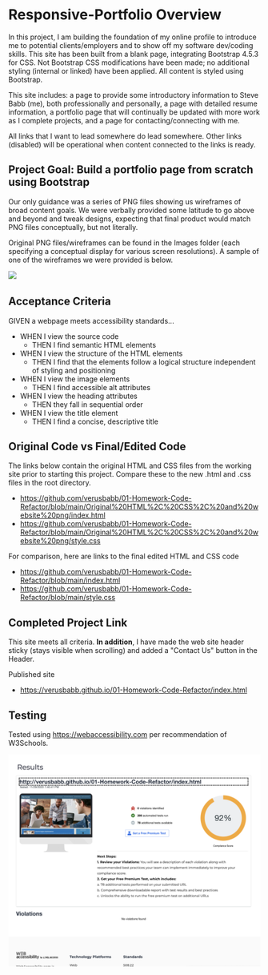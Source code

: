 # Responsive-Portfolio Overview
In this project, I am building the foundation of my online profile to introduce me to potential clients/employers and to show off my software dev/coding skills.  This site has been built from a blank page, integrating Bootstrap 4.5.3 for CSS.  Not Bootstrap CSS modifications have been made; no additional styling (internal or linked) have been applied.  All content is styled using Bootstrap.  

This site includes: a page to provide some introductory information to Steve Babb (me), both professionally and personally, a page with detailed resume information, a portfolio page that will continually be updated with more work as I complete projects, and a page for contacting/connecting with me.

All links that I want to lead somewhere do lead somewhere.  Other links (disabled) will be operational when content connected to the links is ready.

## Project Goal: Build a portfolio page from scratch using Bootstrap
Our only guidance was a series of PNG files showing us wireframes of broad content goals.  We were verbally provided some latitude to go above and beyond and tweak designs, expecting that final product would match PNG files conceptually, but not literally.

Original PNG files/wireframes can be found in the Images folder (each specifying a conceptual display for various screen resolutions). A sample of one of the wireframes we were provided is below.

![](https://github.com/verusbabb/Responsive-Portfolio/blob/main/Images/992-portfolio.png)


## Acceptance Criteria
GIVEN a webpage meets accessibility standards...

- WHEN I view the source code
    - THEN I find semantic HTML elements
- WHEN I view the structure of the HTML elements
    - THEN I find that the elements follow a logical structure independent of styling and positioning
- WHEN I view the image elements
    - THEN I find accessible alt attributes
- WHEN I view the heading attributes
    - THEN they fall in sequential order
- WHEN I view the title element
    - THEN I find a concise, descriptive title

## Original Code vs Final/Edited Code
The links below contain the original HTML and CSS files from the working site prior to starting this project.  Compare these to the new .html and .css files in the root directory.

- https://github.com/verusbabb/01-Homework-Code-Refactor/blob/main/Original%20HTML%2C%20CSS%2C%20and%20website%20png/index.html
- https://github.com/verusbabb/01-Homework-Code-Refactor/blob/main/Original%20HTML%2C%20CSS%2C%20and%20website%20png/style.css

For comparison, here are links to the final edited HTML and CSS code

- https://github.com/verusbabb/01-Homework-Code-Refactor/blob/main/index.html
- https://github.com/verusbabb/01-Homework-Code-Refactor/blob/main/style.css


## Completed Project Link
This site meets all criteria.  **In addition**, I have made the web site header sticky (stays visible when scrolling) and added a "Contact Us" button in the Header.

Published site
- https://verusbabb.github.io/01-Homework-Code-Refactor/index.html


## Testing
Tested using https://webaccessibility.com per recommendation of W3Schools.  

![](https://github.com/verusbabb/01-Homework-Code-Refactor/blob/main/images/webaccessibillity.com%20test%20results.png)






